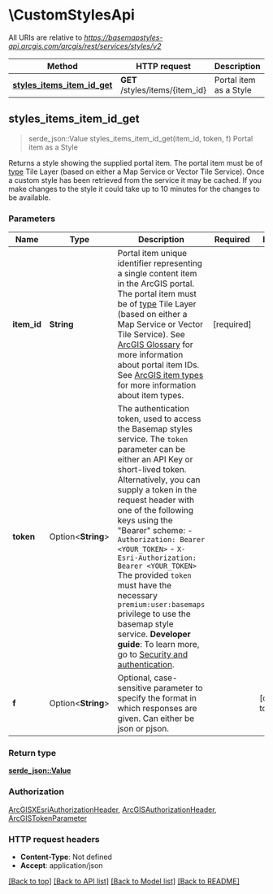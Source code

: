 # \CustomStylesApi

All URIs are relative to *https://basemapstyles-api.arcgis.com/arcgis/rest/services/styles/v2*

Method | HTTP request | Description
------------- | ------------- | -------------
[**styles_items_item_id_get**](CustomStylesApi.md#styles_items_item_id_get) | **GET** /styles/items/{item_id} | Portal item as a Style



## styles_items_item_id_get

> serde_json::Value styles_items_item_id_get(item_id, token, f)
Portal item as a Style

Returns a style showing the supplied portal item. The portal item must be of [type](https://developers.arcgis.com/rest/users-groups-and-items/items-and-item-types.htm) Tile Layer (based on either a Map Service or Vector Tile Service).  Once a custom style has been retrieved from the service it may be cached. If you make changes to the style it could take up to 10 minutes for the changes to be available. 

### Parameters


Name | Type | Description  | Required | Notes
------------- | ------------- | ------------- | ------------- | -------------
**item_id** | **String** | Portal item unique identifier representing a single content item in the ArcGIS portal. The portal item must be of [type](https://developers.arcgis.com/rest/users-groups-and-items/items-and-item-types.htm) Tile Layer (based on either a Map Service or Vector Tile Service). See [ArcGIS Glossary](https://developers.arcgis.com/documentation/glossary/item-id/) for more information about portal item IDs. See [ArcGIS item types](https://developers.arcgis.com/rest/users-groups-and-items/items-and-item-types.htm) for more information about item types.  | [required] |
**token** | Option<**String**> | The authentication token, used to access the Basemap styles service.  The `token` parameter can be either an API Key or short-lived token.  Alternatively, you can supply a token in the request header with one of the following keys using the \"Bearer\" scheme:  - `Authorization: Bearer <YOUR_TOKEN>` - `X-Esri-Authorization: Bearer <YOUR_TOKEN>`  The provided `token` must have the necessary `premium:user:basemaps` privilege to use the basemap style service.  **Developer guide**: To learn more, go to [Security and authentication](https://developers.arcgis.com/documentation/mapping-apis-and-services/security/).  |  |
**f** | Option<**String**> | Optional, case-sensitive parameter to specify the format in which responses are given. Can either be json or pjson. |  |[default to json]

### Return type

[**serde_json::Value**](serde_json::Value.md)

### Authorization

[ArcGISXEsriAuthorizationHeader](../README.md#ArcGISXEsriAuthorizationHeader), [ArcGISAuthorizationHeader](../README.md#ArcGISAuthorizationHeader), [ArcGISTokenParameter](../README.md#ArcGISTokenParameter)

### HTTP request headers

- **Content-Type**: Not defined
- **Accept**: application/json

[[Back to top]](#) [[Back to API list]](../README.md#documentation-for-api-endpoints) [[Back to Model list]](../README.md#documentation-for-models) [[Back to README]](../README.md)

